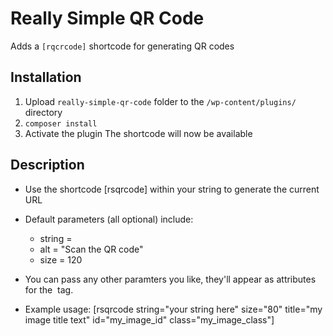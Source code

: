 # Really Simple QR Code

Adds a `[rqcrcode]` shortcode for generating QR codes

## Installation

1. Upload `really-simple-qr-code` folder to the `/wp-content/plugins/` directory
2. `composer install`
3. Activate the plugin
The shortcode will now be available

## Description

* Use the shortcode [rsqrcode] within your string to generate the current URL

* Default parameters (all optional) include:
  - string = <current URL>
  - alt = "Scan the QR code"
  - size = 120
* You can pass any other paramters you like, they'll appear as attributes for the <img> tag.
* Example usage: [rsqrcode string="your string here" size="80" title="my image title text" id="my_image_id" class="my_image_class"]